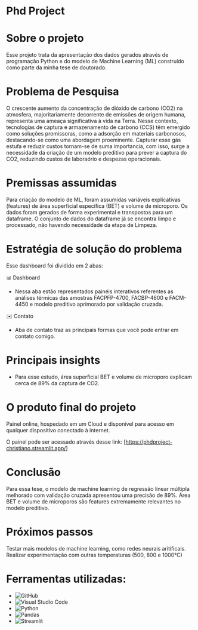 # Phd Project

# Sobre o projeto
Esse projeto trata da apresentação dos dados gerados através de programação Python e do modelo de Machine Learning (ML) construído como parte da minha tese de doutorado.

# Problema de Pesquisa
O crescente aumento da concentração de dióxido de carbono (CO2) na atmosfera, majoritariamente decorrente de emissões de origem humana, representa uma ameaça significativa à vida na Terra. Nesse contexto, tecnologias de captura e armazenamento de carbono (CCS) têm emergido como soluções promissoras, como a adsorção em materiais carbonosos, destacando-se como uma abordagem proeminente. Capturar esse gás estufa e reduzir custos tornam-se de suma importancia, com isso, surge a necessidade da criação de um modelo preditivo para prever a captura do CO2, reduzindo custos de laboraório e despezas operacionais.

# Premissas assumidas
Para criação do modelo de ML, foram assumidas variáveis explicativas (features) de área superficial específica (BET) e volume de microporo.
Os dados foram gerados de forma experimental e transpostos para um dataframe.
O conjunto de dados do dataframe já se encontra limpo e processado, não havendo necessidade da etapa de Limpeza.

# Estratégia de solução do problema
Esse dashboard foi dividido em 2 abas:

📊 Dashboard 
- Nessa aba estão representados painéis interativos referentes as análises térmicas das amostras FACPFP-4700, FACBP-4600 e FACM-4450 e modelo preditivo aprimorado por validação cruzada.

✉️ Contato 
- Aba de contato traz as principais formas que você pode entrar em contato comigo.

# Principais insights
- Para esse estudo, área superficial BET e volume de microporo explicam cerca de 89% da captura de CO2.

# O produto final do projeto
Painel online, hospedado em um Cloud e disponível para acesso em qualquer dispositivo conectado à internet.

O painel pode ser acessado através desse link: [https://phdproject-christiano.streamlit.app/]

# Conclusão
Para essa tese, o modelo de machine learning de regressão linear múltipla melhorado com validação cruzada apresentou uma precisão de 89%. Área BET e volume de microporos são features extremamente relevantes no modelo preditivo.

# Próximos passos
Testar mais modelos de machine learning, como redes neurais aritificais. 
Realizar experimentação com outras temperaturas (500, 800 e 1000°C)

# Ferramentas utilizadas:
- ![GitHub](https://img.shields.io/badge/GitHub-181717?style=for-the-badge&logo=github&logoColor=white)
- ![Visual Studio Code](https://img.shields.io/badge/Visual%20Studio%20Code-007ACC?style=for-the-badge&logo=visual-studio-code&logoColor=white)
- ![Python](https://img.shields.io/badge/Python-3776AB?style=for-the-badge&logo=python&logoColor=white)
- ![Pandas](https://img.shields.io/badge/Pandas-150458?style=for-the-badge&logo=pandas&logoColor=white)
- ![Streamlit](https://img.shields.io/badge/Streamlit-FF4B4B?style=for-the-badge&logo=streamlit&logoColor=white)
